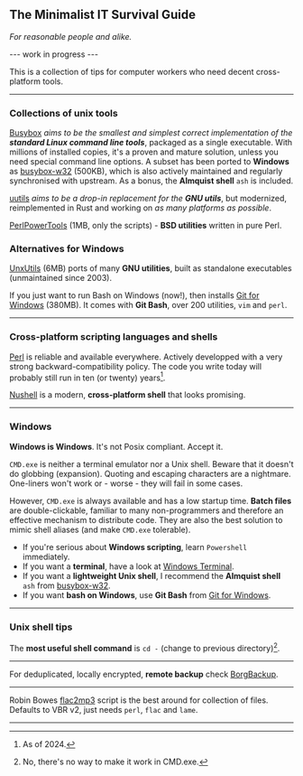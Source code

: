 ## The Minimalist IT Survival Guide
_For reasonable people and alike._

--- work in progress ---

This is a collection of tips for computer workers who need decent cross-platform tools.

---
### Collections of unix tools ###

[Busybox](https://www.busybox.net) _aims to be the smallest and simplest correct implementation of the_ ___standard Linux command line tools___, packaged as a single executable. With millions of installed copies, it's a proven and mature solution, unless you need special command line options. A subset has been ported to **Windows** as [busybox-w32](https://frippery.org/busybox) (500KB), which is also actively maintained and regularly synchronised with upstream. As a bonus, the **Almquist shell** `ash` is included.

[uutils](https://uutils.github.io) _aims to be a drop-in replacement for the_ ___GNU utils___, but modernized, reimplemented in Rust and working on _as many platforms as possible_. 

[PerlPowerTools](https://perlpowertools.com) (1MB, only the scripts) - **BSD utilities** written in pure Perl.

### Alternatives for Windows ###

[UnxUtils](https://en.wikipedia.org/wiki/UnxUtils) (6MB) ports of many **GNU utilities**, built as standalone executables (unmaintained since 2003).

If you just want to run Bash on Windows (now!), then installs [Git for Windows](https://gitforwindows.org) (380MB). It comes with **Git Bash**, over 200 utilities, `vim` and `perl`.

---

### Cross-platform scripting languages and shells ###

[Perl](https://www.perl.org) is reliable and available everywhere. Actively developped with a very strong backward-compatibility policy. The code you write today will probably still run in ten (or twenty) years[^2].

[Nushell](https://www.nushell.sh) is a modern, **cross-platform shell** that looks promising.

---

### Windows ###

**Windows is Windows**. It's not Posix compliant. Accept it.

`CMD.exe` is neither a terminal emulator nor a Unix shell. Beware that it doesn't do globbing (expansion). Quoting and escaping characters are a nightmare. One-liners won't work or - worse - they will fail in some cases.

However, `CMD.exe` is always available and has a low startup time. **Batch files** are double-clickable, familiar to many non-programmers and therefore an effective mechanism to distribute code. They are also the best solution to mimic shell aliases (and make `CMD.exe` tolerable).

- If you're serious about **Windows scripting**, learn `Powershell` immediately.
- If you want a **terminal**, have a look at [Windows Terminal](https://en.wikipedia.org/wiki/Windows_Terminal).
- If you want a **lightweight Unix shell**, I recommend the **Almquist shell** `ash` from [busybox-w32](https://frippery.org/busybox).
- If you want **bash on Windows**, use **Git Bash** from [Git for Windows](https://gitforwindows.org).

---

### Unix shell tips ###

The **most useful shell command** is `cd -` (change to previous directory)[^1].

---

For deduplicated, locally encrypted, **remote backup** check [BorgBackup](https://www.borgbackup.org/).

---

Robin Bowes [flac2mp3](https://github.com/robinbowes/flac2mp3) script is the best around for collection of files. Defaults to VBR v2, just needs `perl`, `flac` and `lame`.

---

[^1]: No, there's no way to make it work in CMD.exe.
[^2]: As of 2024.
